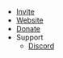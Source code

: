 * [Invite](https://invite.manacord.xyz)
* [Website](https://manacord.xyz)
* [Donate](https://ko-fi.com/manacord)
* Support
    * [Discord](https://dc.manacord.xyz)